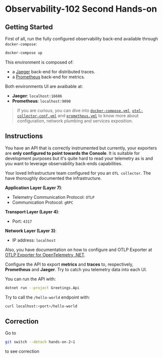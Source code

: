 # Observability-102 Second Hands-on

## Getting Started

First of all, run the fully configured observability back-end available through `docker-compose`:
```bash
docker-compose up
```

This environment is composed of:
- a [Jaeger](https://www.jaegertracing.io/) back-end for distributed traces.
- a [Prometheus](https://prometheus.io/) back-end for metrics.

Both environments UI are avaibable at:
- **Jaeger**: `localhost:16686`
- **Prometheus**: `localhost:9090`

> If you are curious, you can dive into [`docker-compose.yml`](./docker-compose.yml), [`otel-collector-conf.yml`](./otel-collector-config.yml) and [`prometheus.yml`](./prometheus.yml) to know more about configuration, network plumbing and services exposition.

## Instructions

You have an API that is correctly instrumented but currently, your exporters are **only configured to point towards the Console**. It is suitable for development purposes but it's quite hard to read your telemetry as is and you want to leverage observability back-ends capabilities.

Your loved Infrastructure team configured for you an `OTL collector`. The have thoroughly documented the infrastructure.

**Application Layer (Layer 7)**:
- Telemetry Communication Protocol: `OTLP`
- Communication Protocol: `gRPC`

**Transport Layer (Layer 4)**:
- Port: `4317`

**Network Layer (Layer 3)**:
- IP address: `localhost`

Also, you have documentation on how to configure and OTLP Exporter at [OTLP Exporter for OpenTelemetry .NET](https://github.com/open-telemetry/opentelemetry-dotnet/blob/main/src/OpenTelemetry.Exporter.OpenTelemetryProtocol/README.md).

Configure the API to export **metrics** and **traces** to, respectively, **Prometheus** and **Jaeger**. Try to catch you telemetry data into each UI.

You can run the API with:
```bash
dotnet run --project Greetings.Api
```

Try to call the `/hello-world` endpoint with:
```bash
curl localhost:<port>/hello-world
```

## Correction

Go to
```bash
git switch --detach hands-on-2~1
```
to see correction
